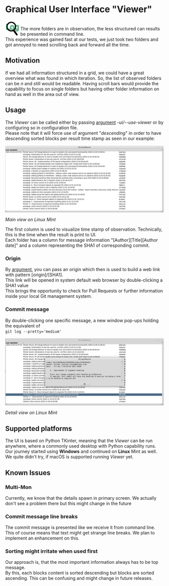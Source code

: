 # Graphical User Interface "Viewer"
<img src="../static/favicon.png" alt="GitObserver Logo" style="max-width: 100%; float: left;" width="48px" ></img>  
The more folders are in observation, the less structured can results be presented in command line.  
This experience was gained fast at our tests, we just took two folders and got annoyed to need scrolling back and forward all the time.  

## Motivation
If we had all information structured in a grid, we could have a great overview what was found in which iteration.
So, the list of observed folders can be _n_ and still would be readable. Having scroll bars would provide the capability to focus on single folders but having other folder information on hand as well in the area out of view.

## Usage
The _Viewer_ can be called either by passing [argument](../README.md) _-ui/--use-viewer_ or by configuring so in configuration file. <br>Please note that it will force use of argument "_descending_" in order to have descending sorted blocks per result time stamp as seen in our example:  

<img src="./img/LinuxMint_ViewerMain.png" alt="Main view on Linux Mint" style="display: block;" width="850px" />  

_Main view on Linux Mint_  

The first column is used to visualize time stamp of observation. Technically, this is the time when the result is print to UI.  
Each folder has a column for message information "[Author][Title][Author date]" and a column representing the SHA1 of corresponding commit.  

### Origin
By [argument](../README.md), you can pass an origin which then is used to build a web link with pattern [origin]/[SHA1].  
This link will be opened in system default web browser by double-clicking a SHA1 value  
This brings the opportunity to check for Pull Requests or further information inside your local Git management system.  

### Commit message
By double-clicking one specific message, a new window pop-ups holding the equivalent of  
`git log --pretty='medium'`  

<img src="./img/LinuxMint_ViewerDetails.png" alt="Main view on Linux Mint" style="display: block;" width="850px" />  

_Detail view on Linux Mint_  

## Supported platforms
The UI is based on Python TKinter, meaning that the _Viewer_ can be run anywhere, where a commonly used desktop with Python capability runs.  
Our journey started using **Windows** and continued on **Linux** Mint as well.  
We quite didn't try, if macOS is supported running _Viewer_ yet.  

## Known Issues  
### Multi-Mon  
Currently, we know that the details spawn in primary screen. We actually don't see a problem there but this might change in the future  

### Commit message line breaks
The commit message is presented like we receive it from command line.  
This of course means that text might get strange line breaks. We plan to implement an enhancement on this.

### Sorting might irritate when used first  
Our approach is, that the most important information always has to be top message.  
By this, each blocks content is sorted descending but blocks are sorted ascending. This can be confusing and might change in future releases.  